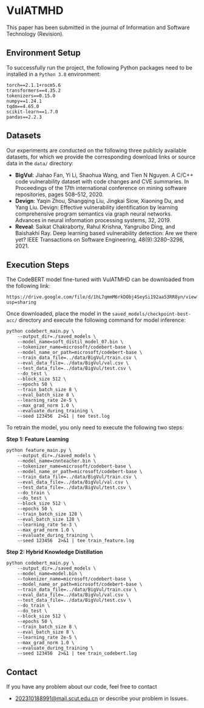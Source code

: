 # VulATMHD
This paper has been submitted in the journal of Information and Software Technology (Revision).

## Environment Setup
To successfully run the project, the following Python packages need to be installed in a `Python 3.8` environment:
```
torch==2.1.1+rocm5.6
transformers==4.35.2
tokenizers==0.15.0
numpy==1.24.1
tqdm==4.65.0
scikit-learn==1.7.0
pandas==2.2.3
```

## Datasets

Our experiments are conducted on the following three publicly available datasets, for which we provide the corresponding download links or source data in the `data/` directory:

-   **BigVul**: Jiahao Fan, Yi Li, Shaohua Wang, and Tien N Nguyen. A C/C++ code vulnerability dataset with code changes and CVE summaries. In Proceedings of the 17th international conference on mining software repositories, pages 508–512, 2020.
-   **Devign**: Yaqin Zhou, Shangqing Liu, Jingkai Siow, Xiaoning Du, and Yang Liu. Devign: Effective vulnerability identification by learning comprehensive program semantics via graph neural networks. Advances in neural information processing systems, 32, 2019.
-   **Reveal**: Saikat Chakraborty, Rahul Krishna, Yangruibo Ding, and Baishakhi Ray. Deep learning based vulnerability detection: Are we there yet? IEEE Transactions on Software Engineering, 48(9):3280–3296, 2021.

## Execution Steps

The CodeBERT model fine-tuned with VulATMHD can be downloaded from the following link:
```
https://drive.google.com/file/d/1hL7qmmM6rkDObj4SeySi192aa53RR8yn/view?usp=sharing
```
Once downloaded, place the model in the `saved_models/checkpoint-best-acc/` directory and execute the following command for model inference:
```
python codebert_main.py \
    --output_dir=./saved_models \
    --model_name=soft_distil_model_07.bin \
    --tokenizer_name=microsoft/codebert-base \
    --model_name_or_path=microsoft/codebert-base \
    --train_data_file=../data/BigVul/train.csv \
    --eval_data_file=../data/BigVul/val.csv \
    --test_data_file=../data/BigVul/test.csv \
    --do_test \
    --block_size 512 \
    --epochs 50 \
    --train_batch_size 8 \
    --eval_batch_size 8 \
    --learning_rate 2e-5 \
    --max_grad_norm 1.0 \
    --evaluate_during_training \
    --seed 123456  2>&1 | tee test.log
```
To retrain the model, you only need to execute the following two steps:

**Step 1: Feature Learning**

    python feature_main.py \
        --output_dir=./saved_models \
        --model_name=cnnteacher.bin \
        --tokenizer_name=microsoft/codebert-base \
        --model_name_or_path=microsoft/codebert-base \
        --train_data_file=../data/BigVul/train.csv \
        --eval_data_file=../data/BigVul/val.csv \
        --test_data_file=../data/BigVul/test.csv \
        --do_train \
        --do_test \
        --block_size 512 \
        --epochs 50 \
        --train_batch_size 128 \
        --eval_batch_size 128 \
        --learning_rate 5e-3 \
        --max_grad_norm 1.0 \
        --evaluate_during_training \
        --seed 123456  2>&1 | tee train_feature.log

**Step 2: Hybrid Knowledge Distillation**

    python codebert_main.py \
        --output_dir=./saved_models \
        --model_name=model.bin \
        --tokenizer_name=microsoft/codebert-base \
        --model_name_or_path=microsoft/codebert-base \
        --train_data_file=../data/BigVul/train.csv \
        --eval_data_file=../data/BigVul/val.csv \
        --test_data_file=../data/BigVul/test.csv \
        --do_train \
        --do_test \
        --block_size 512 \
        --epochs 50 \
        --train_batch_size 8 \
        --eval_batch_size 8 \
        --learning_rate 2e-5 \
        --max_grad_norm 1.0 \
        --evaluate_during_training \
        --seed 123456  2>&1 | tee train_codebert.log
        
## Contact
If you have any problem about our code, feel free to contact

* 202310188991@mail.scut.edu.cn or describe your problem in Issues.
